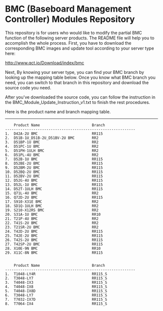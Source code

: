 # BMC (Baseboard Management Controller) Modules Repository

This repository is for users who would like to modify the partial BMC function of the following server products.  The README file will help you to accomplish the whole process.
First, you have to download the corresponding BMC images and update tool according to your server type here:

http://www.qct.io/Download/index/bmc

Next, By knowing your server type, you can find your BMC branch by looking up the mapping table below. 
Once you know what BMC branch you need, you can switch to that branch in this repository and download the source code you need.

After you've downloaded the source code, you can follow the instruction in the BMC_Module_Update_Instruction_v1.txt to finish the rest procedures. 

Here is the product name and branch mapping table.

---

    	Product Name                        Branch
    ------------------------------------------------------------
	1.	D42A-2U BMC                         RR115	
	2.	D51B-1U_D51B-2U_D51BV-2U BMC        RR2		
	3.	D51BP-1U BMC                        RR2		
	4.	D51PC-1U BMC                        RR2		
	5.	D51PH-1ULH BMC                      RR2		
	6.	D51PL-4U BMC                        RR2		
	7.	D52B-1U BMC                         RR115	
	8.	D52BE-2U BMC                        RR115	
	9.	D52BM-2U BMC                        RR115	
	10.	D52BQ-2U BMC                        RR115	
	11.	D52BV-2U BMC                        RR115	
	12.	D52G-4U BMC                         RR115	
	13.	D52L-1U BMC                         RR115	
	14.	D52T-1ULH BMC                       RR115	
	15.	Q71L-4U BMC                         RR2		
	16.	Q72D-2U BMC                         RR115	
	17.	S910-X31E BMC                       RR2		
	18.	SD1Q-1ULH BMC                       RR2		
	19.	S210-X12RS BMC                      RR2		
	20.	S31A-1U BMC                         RR10	
	21.	T21P-4U BMC                         RR2		
	22.	T41S-2U BMC                         RR2		
	23.	T21SR-2U BMC                        RR2		
	24.	T42D-2U BMC                         RR115	
	25.	T42E-2U BMC                         RR115	
	26.	T42S-2U BMC                         RR115	
	27.	T42SP-2U BMC                        RR115	
	28.	X10E-9N BMC                         RR10	
	29.	X11C-8N BMC                         RR115	


    	Product Name                        Branch
    ------------------------------------------------------------
	1.	T1048-LY4R                          RR115_S
	2.	T3048-LY7                           RR115_S
	3.	T4048-IX3                           RR115_S
	4.	T4048-IX8                           RR115_S
	5.	T4048-IX8D                          RR115_S
	6.	T3048-LY7                           RR115_S
	7.	T7032-IX7D                          RR115_S
	8.	T7064-IX4                           RR115_S

